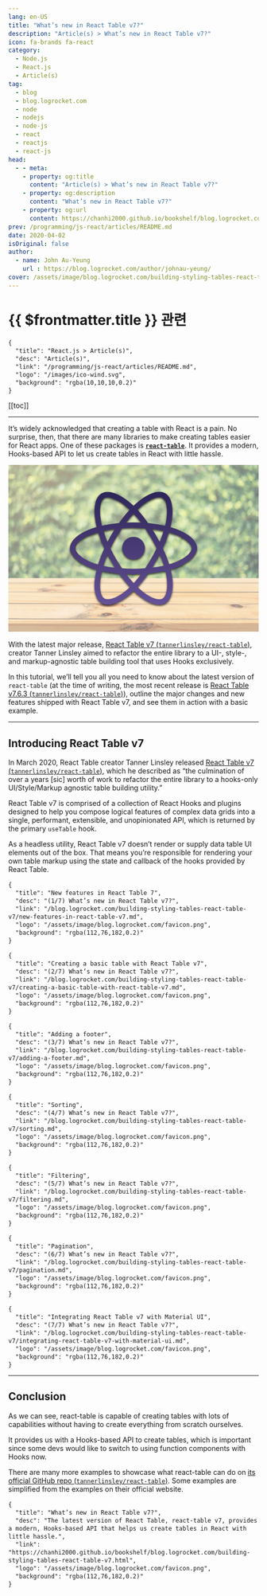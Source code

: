 ```yaml
---
lang: en-US
title: "What’s new in React Table v7?"
description: "Article(s) > What’s new in React Table v7?"
icon: fa-brands fa-react
category:
  - Node.js
  - React.js
  - Article(s)
tag:
  - blog
  - blog.logrocket.com
  - node
  - nodejs
  - node-js
  - react
  - reactjs
  - react-js
head:
  - - meta:
    - property: og:title
      content: "Article(s) > What’s new in React Table v7?"
    - property: og:description
      content: "What’s new in React Table v7?"
    - property: og:url
      content: https://chanhi2000.github.io/bookshelf/blog.logrocket.com/building-styling-tables-react-table-v7/
prev: /programming/js-react/articles/README.md
date: 2020-04-02
isOriginal: false
author:
  - name: John Au-Yeung
    url : https://blog.logrocket.com/author/johnau-yeung/
cover: /assets/image/blog.logrocket.com/building-styling-tables-react-table-v7/banner.jpeg
---
```


# {{ $frontmatter.title }} 관련

```component VPCard
{
  "title": "React.js > Article(s)",
  "desc": "Article(s)",
  "link": "/programming/js-react/articles/README.md",
  "logo": "/images/ico-wind.svg",
  "background": "rgba(10,10,10,0.2)"
}
```

[[toc]]

---

<SiteInfo
  name="What’s new in React Table v7?"
  desc="The latest version of React Table, react-table v7, provides a modern, Hooks-based API that helps us create tables in React with little hassle."
  url="https://blog.logrocket.com/building-styling-tables-react-table-v7"
  logo="/assets/image/blog.logrocket.com/favicon.png"
  preview="/assets/image/blog.logrocket.com/building-styling-tables-react-table-v7/banner.jpeg"/>

It’s widely acknowledged that creating a table with React is a pain. No surprise, then, that there are many libraries to make creating tables easier for React apps. One of these packages is [**`react-table`**](/blog.logrocket.com/complete-guide-building-smart-data-table-react.md). It provides a modern, Hooks-based API to let us create tables in React with little hassle.

![Building And Styling Tables With react-table v7](/assets/image/blog.logrocket.com/building-styling-tables-react-table-v7/banner.jpeg)

With the latest major release, [React Table v7 (<FontIcon icon="iconfont icon-github"/>`tannerlinsley/react-table`)](https://github.com/tannerlinsley/react-table/releases/tag/v7.0.0), creator Tanner Linsley aimed to refactor the entire library to a UI-, style-, and markup-agnostic table building tool that uses Hooks exclusively.

In this tutorial, we’ll tell you all you need to know about the latest version of `react-table` (at the time of writing, the most recent release is [React Table v7.6.3 (<FontIcon icon="iconfont icon-github"/>`tannerlinsley/react-table`)](https://github.com/tannerlinsley/react-table/releases)), outline the major changes and new features shipped with React Table v7, and see them in action with a basic example.

---

## Introducing React Table v7

In March 2020, React Table creator Tanner Linsley released [React Table v7 (<FontIcon icon="iconfont icon-github"/>`tannerlinsley/react-table`)](https://github.com/tannerlinsley/react-table/releases/tag/v7.0.0), which he described as “the culmination of over a years \[sic\] worth of work to refactor the entire library to a hooks-only UI/Style/Markup agnostic table building utility.”

<VidStack src="youtube/fwOZUU3OqmY" />

React Table v7 is comprised of a collection of React Hooks and plugins designed to help you compose logical features of complex data grids into a single, performant, extensible, and unopinionated API, which is returned by the primary `useTable` hook.

As a headless utility, React Table v7 doesn’t render or supply data table UI elements out of the box. That means you’re responsible for rendering your own table markup using the state and callback of the hooks provided by React Table.

```component VPCard
{
  "title": "New features in React Table 7",
  "desc": "(1/7) What’s new in React Table v7?",
  "link": "/blog.logrocket.com/building-styling-tables-react-table-v7/new-features-in-react-table-v7.md",
  "logo": "/assets/image/blog.logrocket.com/favicon.png",
  "background": "rgba(112,76,182,0.2)"
}
```

```component VPCard
{
  "title": "Creating a basic table with React Table v7",
  "desc": "(2/7) What’s new in React Table v7?",
  "link": "/blog.logrocket.com/building-styling-tables-react-table-v7/creating-a-basic-table-with-react-table-v7.md",
  "logo": "/assets/image/blog.logrocket.com/favicon.png",
  "background": "rgba(112,76,182,0.2)"
}
```

```component VPCard
{
  "title": "Adding a footer",
  "desc": "(3/7) What’s new in React Table v7?",
  "link": "/blog.logrocket.com/building-styling-tables-react-table-v7/adding-a-footer.md",
  "logo": "/assets/image/blog.logrocket.com/favicon.png",
  "background": "rgba(112,76,182,0.2)"
}
```

```component VPCard
{
  "title": "Sorting",
  "desc": "(4/7) What’s new in React Table v7?",
  "link": "/blog.logrocket.com/building-styling-tables-react-table-v7/sorting.md",
  "logo": "/assets/image/blog.logrocket.com/favicon.png",
  "background": "rgba(112,76,182,0.2)"
}
```

```component VPCard
{
  "title": "Filtering",
  "desc": "(5/7) What’s new in React Table v7?",
  "link": "/blog.logrocket.com/building-styling-tables-react-table-v7/filtering.md",
  "logo": "/assets/image/blog.logrocket.com/favicon.png",
  "background": "rgba(112,76,182,0.2)"
}
```

```component VPCard
{
  "title": "Pagination",
  "desc": "(6/7) What’s new in React Table v7?",
  "link": "/blog.logrocket.com/building-styling-tables-react-table-v7/pagination.md",
  "logo": "/assets/image/blog.logrocket.com/favicon.png",
  "background": "rgba(112,76,182,0.2)"
}
```

```component VPCard
{
  "title": "Integrating React Table v7 with Material UI",
  "desc": "(7/7) What’s new in React Table v7?",
  "link": "/blog.logrocket.com/building-styling-tables-react-table-v7/integrating-react-table-v7-with-material-ui.md",
  "logo": "/assets/image/blog.logrocket.com/favicon.png",
  "background": "rgba(112,76,182,0.2)"
}
```

---

## Conclusion

As we can see, react-table is capable of creating tables with lots of capabilities without having to create everything from scratch ourselves.

It provides us with a Hooks-based API to create tables, which is important since some devs would like to switch to using function components with Hooks now.

There are many more examples to showcase what react-table can do on [its official GitHub repo (<FontIcon icon="iconfont icon-github"/>`tannerlinsley/react-table`)](https://github.com/tannerlinsley/react-table). Some examples are simplified from the examples on their official website.

<!-- TODO: add ARTICLE CARD -->
```component VPCard
{
  "title": "What’s new in React Table v7?",
  "desc": "The latest version of React Table, react-table v7, provides a modern, Hooks-based API that helps us create tables in React with little hassle.",
  "link": "https://chanhi2000.github.io/bookshelf/blog.logrocket.com/building-styling-tables-react-table-v7.html",
  "logo": "/assets/image/blog.logrocket.com/favicon.png",
  "background": "rgba(112,76,182,0.2)"
}
```
